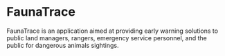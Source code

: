 # FaunaTrace
FaunaTrace is an application aimed at providing early warning solutions to public land managers, rangers, emergency service personnel, and the public for dangerous animals sightings.
